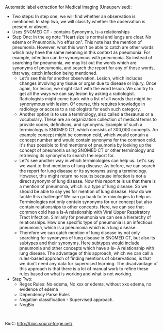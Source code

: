 Automatic label extraction for Medical Imaging (Unsupervised):
* Two steps: In step one, we will find whether an observation is mentioned. In step two, we will classify whether the observation is present or absent. 
* Uses SNOMED CT - contains Synonyms, Is-a relationships
* Step One: In the eg note "Heart size is normal and lungs are clear. No edema or Pneumonia. No effusion". This note has the mention of pneumonia. However, what this won't be able to catch are other words which may have the same meaning in this context as pneumonia. For example, infection can be synonymous with pneumonia. So instead of searching for pneumonia, we may list out the words which are synonyms of pneumonia, and search the report for any of those words, that way, catch infection being mentioned.  
  * Let's see this for another observation. Lesion, which includes changes involving any tissue or organ due to disease or injury. Once again, for lesion, we might start with the word lesion. We can try to get all the ways we can say lesion by asking a radiologist. Radiologists might come back with a list of all words that might be synonymous with lesion. Of course, this requires knowledge in radiology or access to a radiologists for each such category. 
  * Another option is to use a terminology, also called a thesaurus or a vocabulary. These are an organization collection of medical terms to provide codes, definitions, and synonyms. Example of such a terminology is SNOMED CT, which consists of 300,000 concepts. An example concept might be common cold, which would contain a concept number and would contain synonyms for the common cold. It's thus possible to find mentions of pneumonia by looking up the concept of pneumonia using SNOMED CT or other terminology and retrieving its synonyms to search the report for. 
  * Let's see another way in which terminologies can help us. Let's say we want to find mentions of lung disease. As before, we can search the report for lung disease or its synonyms using a terminology. However, this might return no results because infection is not a direct synonym of lung disease. Now this report tells us that there is a mention of pneumonia, which is a type of lung disease. So we should be able to say yes for mention of lung disease. How do we tackle this challenge? We can go back to terminologies to help us. Terminologies not only contain synonyms for our concept but also contain relationships to other concepts. Here, we can see that common cold has a Is-A relationship with Viral Upper Respiratory Tract Infection. Similarly for pneumonia we can see a hierarchy of relationships. How one specific type of pneumonia is an infectious pneumonia, which is a pneumonia which is a lung disease. 
  * Therefore we can catch mention of lung disease by not only searching for synonyms of lung disease in SNOMED CT, but also its subtypes and their synonyms. Here subtypes would include pneumonia and other concepts which have a Is- A relationship with lung disease. The advantage of this approach, which we can call a rules-based approach of finding mentions of observations, is that we don't need any data for supervised learning. The disadvantage of this approach is that there is a lot of manual work to refine these rules based on what is working and what is not working.
* Step Two: 
  * Regex Rules: No edema, No xxx or edema, without xxx edema, no evidence of edema
  * Dependency Parse Rules
  * Negation classification - Supervised approach. 
  * NegBio

</br>

BioC: http://bioc.sourceforge.net/









